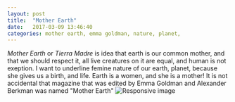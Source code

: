```yaml
---
layout: post
title:  "Mother Earth"
date:   2017-03-09 13:46:40
categories: mother earth, emma goldman, nature, planet, 
---
```



*Mother Earth* or *Tierra Madre* is idea that earth is our common mother, and that we should respect it, all live creatures on it are equal, and human is not exeption. I want to underline femine nature of our earth, planet, because she gives us a birth, and life. Earth is a women, and she is a mother! 
It is not accidental that magazine that was edited by Emma Goldman and Alexander Berkman was named "Mother Earth" 
<img src="https://terraphilosofica.github.io/mother-earth.jpg" class="img-responsive" alt="Responsive image">


